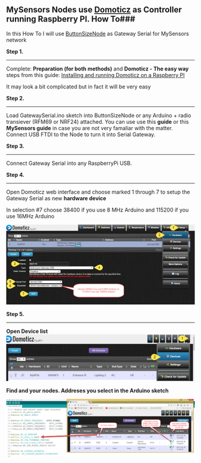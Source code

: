 ## MySensors Nodes use [Domoticz](https://domoticz.com/) as Controller running Raspberry PI. How To###

In this How To I will use [ButtonSizeNode](https://github.com/EasySensors/ButtonSizeNode) as Gateway Serial for MySensors network

**Step 1.**
****
Complete: **Preparation (for both methods)** and  **Domoticz - The easy way** steps from this guide:
[ Installing and running Domoticz on a Raspberry PI](https://www.domoticz.com/wiki/Installing_and_running_Domoticz_on_a_Raspberry_PI)

It may look a bit complicated but in fact it will be very easy

**Step 2.**
****

Load GatewaySerial.ino sketch into ButtonSizeNode or any Arduino + radio transiever (RFM69 or NRF24) attached. You can use use this **guide** or this **MySensors guide** in case you are not very famaliar with the matter.
Connect USB FTDI to the Node to turn it into Serial Gateway.

**Step 3.**
****
Connect Gateway Serial into any RaspberryPi USB.

**Step 4.**
****

Open Domoticz web interface and choose marked 1 through 7 to setup the Gateway Serial as new **hardware device**  

In selection #7 choose 38400 if you use 8 MHz Arduino and 115200 if you use 16MHz Arduino


![hardware device](https://github.com/EasySensors/ButtonSizeNode/blob/master/pics/domotizHrdwr.jpg?raw=true)

**Step 5.**
****
**Open Device list**
![](https://github.com/EasySensors/ButtonSizeNode/blob/master/pics/domotizDevicesList1.jpg?raw=true)

**Find and your nodes. Addreses you select in the Arduino sketch**

![](https://github.com/EasySensors/ButtonSizeNode/blob/master/pics/domotizDevicesList.jpg?raw=true)

